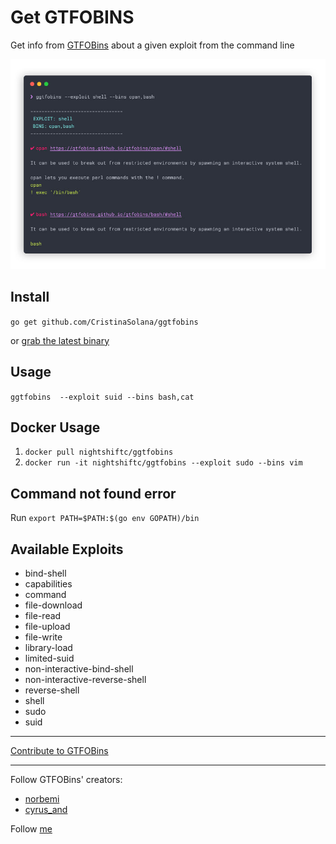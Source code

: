 # Get GTFOBINS
Get info from [GTFOBins](https://gtfobins.github.io/) about a given exploit from the command line

![Image of GGTFOBINS](ggtfobins-screenshot.jpg)

## Install
`go get github.com/CristinaSolana/ggtfobins`

or [grab the latest binary](https://github.com/CristinaSolana/ggtfobins/releases)

## Usage
`ggtfobins  --exploit suid --bins bash,cat`

## Docker Usage
1. `docker pull nightshiftc/ggtfobins`
2. `docker run -it nightshiftc/ggtfobins --exploit sudo --bins vim`

## Command not found error
Run `export PATH=$PATH:$(go env GOPATH)/bin`

## Available Exploits
- bind-shell
- capabilities
- command
- file-download
- file-read
- file-upload
- file-write
- library-load
- limited-suid
- non-interactive-bind-shell
- non-interactive-reverse-shell
- reverse-shell
- shell
- sudo
- suid

---

[Contribute to GTFOBins](https://gtfobins.github.io/contribute/)

---

Follow GTFOBins' creators:
- [norbemi](https://twitter.com/norbemi)
- [cyrus_and](https://twitter.com/cyrus_and)

Follow [me](https://twitter.com/nightshiftc)
